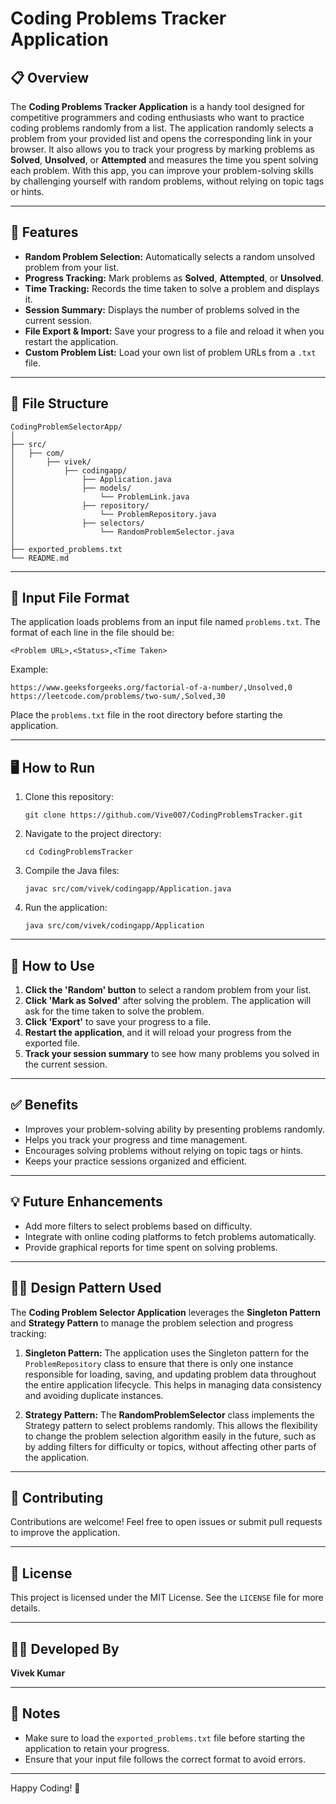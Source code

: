 # Coding Problems Tracker Application

## 📋 Overview

The **Coding Problems Tracker Application** is a handy tool designed for competitive programmers and coding enthusiasts who want to practice coding problems randomly from a list. The application randomly selects a problem from your provided list and opens the corresponding link in your browser. It also allows you to track your progress by marking problems as **Solved**, **Unsolved**, or **Attempted** and measures the time you spent solving each problem. With this app, you can improve your problem-solving skills by challenging yourself with random problems, without relying on topic tags or hints.

---

## 🚀 Features

- **Random Problem Selection:** Automatically selects a random unsolved problem from your list.
- **Progress Tracking:** Mark problems as **Solved**, **Attempted**, or **Unsolved**.
- **Time Tracking:** Records the time taken to solve a problem and displays it.
- **Session Summary:** Displays the number of problems solved in the current session.
- **File Export & Import:** Save your progress to a file and reload it when you restart the application.
- **Custom Problem List:** Load your own list of problem URLs from a `.txt` file.

---

## 🧰 File Structure

```
CodingProblemSelectorApp/
│
├── src/
│   ├── com/
│       ├── vivek/
│           ├── codingapp/
│               ├── Application.java
│               ├── models/
│                   └── ProblemLink.java
│               ├── repository/
│                   └── ProblemRepository.java
│               ├── selectors/
│                   └── RandomProblemSelector.java
│
├── exported_problems.txt
└── README.md
```

---

## 📂 Input File Format

The application loads problems from an input file named `problems.txt`. The format of each line in the file should be:

```
<Problem URL>,<Status>,<Time Taken>
```

Example:

```
https://www.geeksforgeeks.org/factorial-of-a-number/,Unsolved,0
https://leetcode.com/problems/two-sum/,Solved,30
```

Place the `problems.txt` file in the root directory before starting the application.

---

## 🖥️ How to Run

1. Clone this repository:
   ```
   git clone https://github.com/Vive007/CodingProblemsTracker.git
   ```
2. Navigate to the project directory:
   ```
   cd CodingProblemsTracker
   ```
3. Compile the Java files:
   ```
   javac src/com/vivek/codingapp/Application.java
   ```
4. Run the application:
   ```
   java src/com/vivek/codingapp/Application
   ```

---

## 📝 How to Use

1. **Click the 'Random' button** to select a random problem from your list.
2. **Click 'Mark as Solved'** after solving the problem. The application will ask for the time taken to solve the problem.
3. **Click 'Export'** to save your progress to a file.
4. **Restart the application**, and it will reload your progress from the exported file.
5. **Track your session summary** to see how many problems you solved in the current session.

---

## ✅ Benefits

- Improves your problem-solving ability by presenting problems randomly.
- Helps you track your progress and time management.
- Encourages solving problems without relying on topic tags or hints.
- Keeps your practice sessions organized and efficient.

---

## 💡 Future Enhancements

- Add more filters to select problems based on difficulty.
- Integrate with online coding platforms to fetch problems automatically.
- Provide graphical reports for time spent on solving problems.

---

## 🧑‍💻 Design Pattern Used

The **Coding Problem Selector Application** leverages the **Singleton Pattern** and **Strategy Pattern** to manage the problem selection and progress tracking:

1. **Singleton Pattern:** The application uses the Singleton pattern for the `ProblemRepository` class to ensure that there is only one instance responsible for loading, saving, and updating problem data throughout the entire application lifecycle. This helps in managing data consistency and avoiding duplicate instances.

2. **Strategy Pattern:** The **RandomProblemSelector** class implements the Strategy pattern to select problems randomly. This allows the flexibility to change the problem selection algorithm easily in the future, such as by adding filters for difficulty or topics, without affecting other parts of the application.

---

## 🤝 Contributing

Contributions are welcome! Feel free to open issues or submit pull requests to improve the application.

---

## 📄 License

This project is licensed under the MIT License. See the `LICENSE` file for more details.

---

## 👨‍💻 Developed By

**Vivek Kumar**

---

## 📝 Notes

- Make sure to load the `exported_problems.txt` file before starting the application to retain your progress.
- Ensure that your input file follows the correct format to avoid errors.

---

Happy Coding! 🎉

